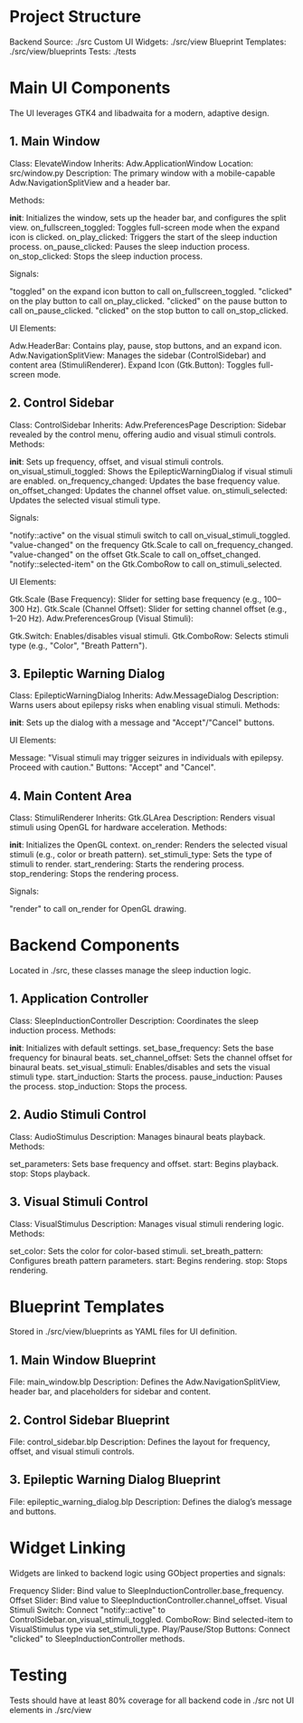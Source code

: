 # Project Structure

Backend Source: ./src
Custom UI Widgets: ./src/view
Blueprint Templates: ./src/view/blueprints
Tests: ./tests

# Main UI Components
The UI leverages GTK4 and libadwaita for a modern, adaptive design.

## 1. Main Window

Class: ElevateWindow
Inherits: Adw.ApplicationWindow
Location: src/window.py
Description: The primary window with a mobile-capable Adw.NavigationSplitView and a header bar.

Methods:

__init__: Initializes the window, sets up the header bar, and configures the split view.
on_fullscreen_toggled: Toggles full-screen mode when the expand icon is clicked.
on_play_clicked: Triggers the start of the sleep induction process.
on_pause_clicked: Pauses the sleep induction process.
on_stop_clicked: Stops the sleep induction process.


Signals:

"toggled" on the expand icon button to call on_fullscreen_toggled.
"clicked" on the play button to call on_play_clicked.
"clicked" on the pause button to call on_pause_clicked.
"clicked" on the stop button to call on_stop_clicked.

UI Elements:

Adw.HeaderBar: Contains play, pause, stop buttons, and an expand icon.
Adw.NavigationSplitView: Manages the sidebar (ControlSidebar) and content area (StimuliRenderer).
Expand Icon (Gtk.Button): Toggles full-screen mode.

## 2. Control Sidebar

Class: ControlSidebar
Inherits: Adw.PreferencesPage
Description: Sidebar revealed by the control menu, offering audio and visual stimuli controls.
Methods:

__init__: Sets up frequency, offset, and visual stimuli controls.
on_visual_stimuli_toggled: Shows the EpilepticWarningDialog if visual stimuli are enabled.
on_frequency_changed: Updates the base frequency value.
on_offset_changed: Updates the channel offset value.
on_stimuli_selected: Updates the selected visual stimuli type.

Signals:

"notify::active" on the visual stimuli switch to call on_visual_stimuli_toggled.
"value-changed" on the frequency Gtk.Scale to call on_frequency_changed.
"value-changed" on the offset Gtk.Scale to call on_offset_changed.
"notify::selected-item" on the Gtk.ComboRow to call on_stimuli_selected.

UI Elements:

Gtk.Scale (Base Frequency): Slider for setting base frequency (e.g., 100–300 Hz).
Gtk.Scale (Channel Offset): Slider for setting channel offset (e.g., 1–20 Hz).
Adw.PreferencesGroup (Visual Stimuli):

Gtk.Switch: Enables/disables visual stimuli.
Gtk.ComboRow: Selects stimuli type (e.g., "Color", "Breath Pattern").

## 3. Epileptic Warning Dialog

Class: EpilepticWarningDialog
Inherits: Adw.MessageDialog
Description: Warns users about epilepsy risks when enabling visual stimuli.
Methods:

__init__: Sets up the dialog with a message and "Accept"/"Cancel" buttons.

UI Elements:

Message: "Visual stimuli may trigger seizures in individuals with epilepsy. Proceed with caution."
Buttons: "Accept" and "Cancel".

## 4. Main Content Area

Class: StimuliRenderer
Inherits: Gtk.GLArea
Description: Renders visual stimuli using OpenGL for hardware acceleration.
Methods:

__init__: Initializes the OpenGL context.
on_render: Renders the selected visual stimuli (e.g., color or breath pattern).
set_stimuli_type: Sets the type of stimuli to render.
start_rendering: Starts the rendering process.
stop_rendering: Stops the rendering process.


Signals:

"render" to call on_render for OpenGL drawing.

# Backend Components
Located in ./src, these classes manage the sleep induction logic.

## 1. Application Controller

Class: SleepInductionController
Description: Coordinates the sleep induction process.
Methods:

__init__: Initializes with default settings.
set_base_frequency: Sets the base frequency for binaural beats.
set_channel_offset: Sets the channel offset for binaural beats.
set_visual_stimuli: Enables/disables and sets the visual stimuli type.
start_induction: Starts the process.
pause_induction: Pauses the process.
stop_induction: Stops the process.

## 2. Audio Stimuli Control

Class: AudioStimulus
Description: Manages binaural beats playback.
Methods:

set_parameters: Sets base frequency and offset.
start: Begins playback.
stop: Stops playback.

## 3. Visual Stimuli Control

Class: VisualStimulus
Description: Manages visual stimuli rendering logic.
Methods:

set_color: Sets the color for color-based stimuli.
set_breath_pattern: Configures breath pattern parameters.
start: Begins rendering.
stop: Stops rendering.

# Blueprint Templates
Stored in ./src/view/blueprints as YAML files for UI definition.

## 1. Main Window Blueprint

File: main_window.blp
Description: Defines the Adw.NavigationSplitView, header bar, and placeholders for sidebar and content.

## 2. Control Sidebar Blueprint

File: control_sidebar.blp
Description: Defines the layout for frequency, offset, and visual stimuli controls.

## 3. Epileptic Warning Dialog Blueprint

File: epileptic_warning_dialog.blp
Description: Defines the dialog’s message and buttons.

# Widget Linking
Widgets are linked to backend logic using GObject properties and signals:

Frequency Slider: Bind value to SleepInductionController.base_frequency.
Offset Slider: Bind value to SleepInductionController.channel_offset.
Visual Stimuli Switch: Connect "notify::active" to ControlSidebar.on_visual_stimuli_toggled.
ComboRow: Bind selected-item to VisualStimulus type via set_stimuli_type.
Play/Pause/Stop Buttons: Connect "clicked" to SleepInductionController methods.

# Testing
Tests should have at least 80% coverage for all backend code in ./src not UI elements in ./src/view
